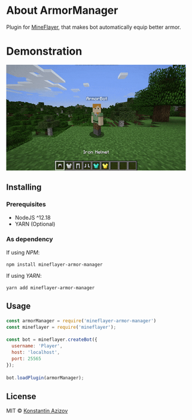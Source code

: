 # About ArmorManager

Plugin for [MineFlayer](https://github.com/PrismarineJS/mineflayer), that makes bot automatically equip better armor.

# Demonstration

![Footage](/footage.gif)

## Installing

### Prerequisites

- NodeJS ^12.18
- YARN (Optional)

### As dependency

If using *NPM*:

`npm install mineflayer-armor-manager`

If using *YARN*:

`yarn add mineflayer-armor-manager`

## Usage

```js
const armorManager = require('mineflayer-armor-manager')
const mineflayer = require('mineflayer');

const bot = mineflayer.createBot({
  username: 'Player',
  host: 'localhost',
  port: 25565
});

bot.loadPlugin(armorManager);
```

## License

MIT © [Konstantin Azizov](http://g07cha.github.io)
